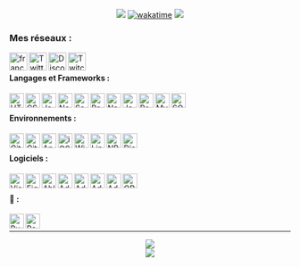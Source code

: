 
<div align="center">

[![](https://user-images.githubusercontent.com/49253492/180575937-9c8e02bb-08bc-458f-9810-856600007fc8.png)][website]
[![wakatime](https://wakatime.com/badge/user/c41eb962-8221-42ac-90a4-8c9b3ff1d86d.svg)](https://wakatime.com/@c41eb962-8221-42ac-90a4-8c9b3ff1d86d)
![](https://hit.yhype.me/github/profile?user_id=7025343)
  
</div>

[website]: https://francememes.com/
[twitter]: https://twitter.com/lotharie_slayer
[discord]: https://discord.gg/francememes
[twitch]: https://twitch.tv/lotharie


### Mes réseaux :
[<img align="left" alt="francememes.com" width="32px" src="https://api.iconify.design/bi:globe.svg?color=%23DA83FE&height=32" />][website]
[<img align="left" alt="Twitter" width="32px" src="https://api.iconify.design/simple-icons:twitter.svg?color=%23DA83FE&height=32" />][twitter]
[<img align="left" alt="Discord" width="32px" src="https://api.iconify.design/simple-icons:discord.svg?color=%23DA83FE&height=32" />][discord]
[<img align="left" alt="Twitch" width="32px" src="https://api.iconify.design/simple-icons:twitch.svg?color=%23DA83FE&height=32" />][twitch]

<br />

#### Langages et Frameworks :
<img align="left" alt="HTML5" width="26px" src="https://api.iconify.design/simple-icons:html5.svg?color=%23AF80FD&height=26" />
<img align="left" alt="CSS3" width="26px" src="https://api.iconify.design/simple-icons:css3.svg?color=%23AF80FD&height=26" />
<img align="left" alt="JavaScript" width="26px" src="https://api.iconify.design/simple-icons:javascript.svg?color=%23AF80FD&height=26" />
<img align="left" alt="Node.js" width="26px" src="https://api.iconify.design/simple-icons:node-dot-js.svg?color=%23AF80FD&height=26" />
<img align="left" alt="Sass" width="26px" src="https://api.iconify.design/simple-icons:sass.svg?color=%23AF80FD&height=26" />
<img align="left" alt="React" width="26px" src="https://api.iconify.design/simple-icons:react.svg?color=%23AF80FD&height=26" />
<img align="left" alt="Next" width="26px" src="https://api.iconify.design/simple-icons:nextdotjs.svg?color=%23AF80FD&height=26" />
<img align="left" alt="Java" width="26px" src="https://api.iconify.design/cib:java.svg?color=%23AF80FD&height=26" />
<img align="left" alt="PostgreSQL" width="26px" src="https://api.iconify.design/simple-icons:postgresql.svg?color=%23AF80FD&height=26" />
<img align="left" alt="MySQL" width="26px" src="https://api.iconify.design/simple-icons:mysql.svg?color=%23AF80FD&height=26" />
<img align="left" alt="SQLite" width="26px" src="https://api.iconify.design/simple-icons:sqlite.svg?color=%23AF80FD&height=26" />
<!-- <img align="left" alt="C" width="26px" src="https://api.iconify.design/simple-icons:c.svg?color=%23AF80FD&height=26" />
<img align="left" alt="C#" width="26px" src="https://api.iconify.design/simple-icons:csharp.svg?color=%23AF80FD&height=26" />
<img align="left" alt="PHP" width="26px" src="https://api.iconify.design/simple-icons:php.svg?color=%23AF80FD&height=26" />
<img align="left" alt="Bash" width="26px" src="https://api.iconify.design/simple-icons:gnubash.svg?color=%23AF80FD&height=26" /> -->


<br />

#### Environnements :
<img align="left" alt="Git" width="26px" src="https://api.iconify.design/simple-icons:git.svg?color=%238575FF&height=26" />
<img align="left" alt="GitHub" width="26px" src="https://api.iconify.design/simple-icons:github.svg?color=%238575FF&height=26" />
<img align="left" alt="Android" width="26px" src="https://api.iconify.design/simple-icons:android.svg?color=%238575FF&height=26" />
<img align="left" alt="iOS" width="26px" src="https://api.iconify.design/simple-icons:ios.svg?color=%238575FF&height=26" />
<img align="left" alt="Windows" width="26px" src="https://api.iconify.design/simple-icons:windows.svg?color=%238575FF&height=26" />
<img align="left" alt="Linux" width="26px" src="https://api.iconify.design/simple-icons:linux.svg?color=%238575FF&height=26" />
<img align="left" alt="NPM" width="26px" src="https://api.iconify.design/simple-icons:npm.svg?color=%238575FF&height=26" />
<img align="left" alt="Discord" width="26px" src="https://api.iconify.design/simple-icons:discord.svg?color=%238575FF&height=26" />

<br />

#### Logiciels :
<img align="left" alt="Visual Studio Code" width="26px" src="https://api.iconify.design/simple-icons:visualstudiocode.svg?color=%238575FF&height=26" />
<img align="left" alt="Figma" width="26px" src="https://api.iconify.design/simple-icons:figma.svg?color=%238575FF&height=26" />
<img align="left" alt="Ableton" width="26px" src="https://api.iconify.design/simple-icons:abletonlive.svg?color=%238575FF&height=26" />
<img align="left" alt="Adobe After Effects" width="26px" src="https://api.iconify.design/simple-icons:adobeaftereffects.svg?color=%238575FF&height=26" />
<img align="left" alt="Adobe Illustrator" width="26px" src="https://api.iconify.design/simple-icons:adobeillustrator.svg?color=%238575FF&height=26" />
<img align="left" alt="Adobe Photoshop" width="26px" src="https://api.iconify.design/simple-icons:adobephotoshop.svg?color=%238575FF&height=26" />
<img align="left" alt="Adobe Premiere Pro" width="26px" src="https://api.iconify.design/simple-icons:adobepremierepro.svg?color=%238575FF&height=26" />
<img align="left" alt="OBS Studio" width="26px" src="https://api.iconify.design/simple-icons:obsstudio.svg?color=%238575FF&height=26" />

<br />

#### 👀 :
<img align="left" alt="Rust" width="26px" src="https://api.iconify.design/simple-icons:rust.svg?color=%238575FF&height=26" />
<img align="left" alt="Redis" width="26px" src="https://api.iconify.design/simple-icons:redis.svg?color=%238575FF&height=26" />

<br />

---

<div align="center">
  <img align="center" src="https://github-readme-stats.vercel.app/api?username=LotharieSlayer&show_icons=true&count_private=true&hide_border=true&icon_color=fff&bg_color=30,6168FF,DA83FE&title_color=fff&text_color=fff" />
</div>
<div align="center">
  <a href="https://wakatime.com/@LotharieSlayer">
    <img align="center" src="https://github-readme-stats.vercel.app/api/wakatime?username=LotharieSlayer&layout=compact&custom_title=Weekly%20Development%20Breakdown&hide_border=true&icon_color=fff&bg_color=30,6168FF,DA83FE&title_color=fff&text_color=fff" />
  </a>
</div>
